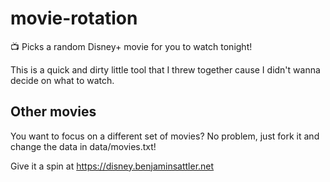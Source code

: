 # movie-rotation

📺 Picks a random Disney+ movie for you to watch tonight!

This is a quick and dirty little tool that I threw together cause I didn't wanna decide on what to watch.

## Other movies

You want to focus on a different set of movies? No problem, just fork it and change the data in data/movies.txt!

Give it a spin at https://disney.benjaminsattler.net
